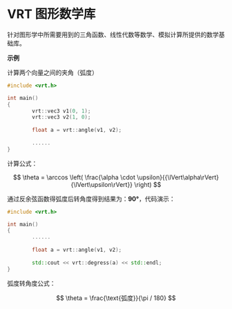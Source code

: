 # VRT 图形数学库

针对图形学中所需要用到的三角函数、线性代数等数学、模拟计算所提供的数学基础库。

**示例**

计算两个向量之间的夹角（弧度）
```c++
#include <vrt.h>

int main()
{
        vrt::vec3 v1(0, 1);
        vrt::vec3 v2(1, 0);
        
        float a = vrt::angle(v1, v2);
        
        ......
}
```

计算公式：

$$
\theta = \arccos \left( \frac{\alpha \cdot \upsilon}{{\lVert\alpha\rVert}{\lVert\upsilon\rVert}} \right)
$$

通过反余弦函数得弧度后转角度得到结果为：**90°**，代码演示：

```c++
#include <vrt.h>

int main()
{
        ......
        
        float a = vrt::angle(v1, v2);
        
        std::cout << vrt::degress(a) << std::endl;
}
```

弧度转角度公式：

$$
\theta = \frac{\text{弧度}}{\pi / 180}
$$